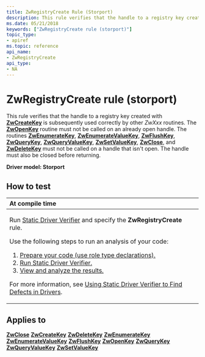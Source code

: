 ```yaml
---
title: ZwRegistryCreate Rule (Storport)
description: This rule verifies that the handle to a registry key created with ZwCreateKey is subsequently used correctly by other ZwXxx routines.
ms.date: 05/21/2018
keywords: ["ZwRegistryCreate rule (storport)"]
topic_type:
- apiref
ms.topic: reference
api_name:
- ZwRegistryCreate
api_type:
- NA
---
```


# ZwRegistryCreate rule (storport)


This rule verifies that the handle to a registry key created with [**ZwCreateKey**](/windows-hardware/drivers/ddi/wdm/nf-wdm-zwcreatekey) is subsequently used correctly by other *ZwXxx* routines. The [**ZwOpenKey**](/windows-hardware/drivers/ddi/wdm/nf-wdm-zwopenkey) routine must not be called on an already open handle. The routines [**ZwEnumerateKey**](/windows-hardware/drivers/ddi/wdm/nf-wdm-zwenumeratekey), [**ZwEnumerateValueKey**](/windows-hardware/drivers/ddi/wdm/nf-wdm-zwenumeratevaluekey), [**ZwFlushKey**](/windows-hardware/drivers/ddi/wdm/nf-wdm-zwflushkey), [**ZwQueryKey**](/windows-hardware/drivers/ddi/wdm/nf-wdm-zwquerykey), [**ZwQueryValueKey**](/windows-hardware/drivers/ddi/wdm/nf-wdm-zwqueryvaluekey), [**ZwSetValueKey**](/windows-hardware/drivers/ddi/wdm/nf-wdm-zwsetvaluekey), [**ZwClose**](/windows-hardware/drivers/ddi/ntifs/nf-ntifs-ntclose), and [**ZwDeleteKey**](/windows-hardware/drivers/ddi/wdm/nf-wdm-zwdeletekey) must not be called on a handle that isn't open. The handle must also be closed before returning.

**Driver model: Storport**

## How to test

<table>
<colgroup>
<col width="100%" />
</colgroup>
<thead>
<tr class="header">
<th align="left">At compile time</th>
</tr>
</thead>
<tbody>
<tr class="odd">
<td align="left"><p>Run <a href="/windows-hardware/drivers/devtest/static-driver-verifier" data-raw-source="[Static Driver Verifier](./static-driver-verifier.md)">Static Driver Verifier</a> and specify the <strong>ZwRegistryCreate</strong> rule.</p>
Use the following steps to run an analysis of your code:
<ol>
<li><a href="/windows-hardware/drivers/devtest/using-static-driver-verifier-to-find-defects-in-drivers#preparing-your-source-code" data-raw-source="[Prepare your code (use role type declarations).](./using-static-driver-verifier-to-find-defects-in-drivers.md#preparing-your-source-code)">Prepare your code (use role type declarations).</a></li>
<li><a href="/windows-hardware/drivers/devtest/using-static-driver-verifier-to-find-defects-in-drivers#running-static-driver-verifier" data-raw-source="[Run Static Driver Verifier.](./using-static-driver-verifier-to-find-defects-in-drivers.md#running-static-driver-verifier)">Run Static Driver Verifier.</a></li>
<li><a href="/windows-hardware/drivers/devtest/using-static-driver-verifier-to-find-defects-in-drivers#viewing-and-analyzing-the-results" data-raw-source="[View and analyze the results.](./using-static-driver-verifier-to-find-defects-in-drivers.md#viewing-and-analyzing-the-results)">View and analyze the results.</a></li>
</ol>
<p>For more information, see <a href="/windows-hardware/drivers/devtest/using-static-driver-verifier-to-find-defects-in-drivers" data-raw-source="[Using Static Driver Verifier to Find Defects in Drivers](./using-static-driver-verifier-to-find-defects-in-drivers.md)">Using Static Driver Verifier to Find Defects in Drivers</a>.</p></td>
</tr>
</tbody>
</table>

## Applies to

[**ZwClose**](/windows-hardware/drivers/ddi/ntifs/nf-ntifs-ntclose)
[**ZwCreateKey**](/windows-hardware/drivers/ddi/wdm/nf-wdm-zwcreatekey)
[**ZwDeleteKey**](/windows-hardware/drivers/ddi/wdm/nf-wdm-zwdeletekey)
[**ZwEnumerateKey**](/windows-hardware/drivers/ddi/wdm/nf-wdm-zwenumeratekey)
[**ZwEnumerateValueKey**](/windows-hardware/drivers/ddi/wdm/nf-wdm-zwenumeratevaluekey)
[**ZwFlushKey**](/windows-hardware/drivers/ddi/wdm/nf-wdm-zwflushkey)
[**ZwOpenKey**](/windows-hardware/drivers/ddi/wdm/nf-wdm-zwopenkey)
[**ZwQueryKey**](/windows-hardware/drivers/ddi/wdm/nf-wdm-zwquerykey)
[**ZwQueryValueKey**](/windows-hardware/drivers/ddi/wdm/nf-wdm-zwqueryvaluekey)
[**ZwSetValueKey**](/windows-hardware/drivers/ddi/wdm/nf-wdm-zwsetvaluekey)
